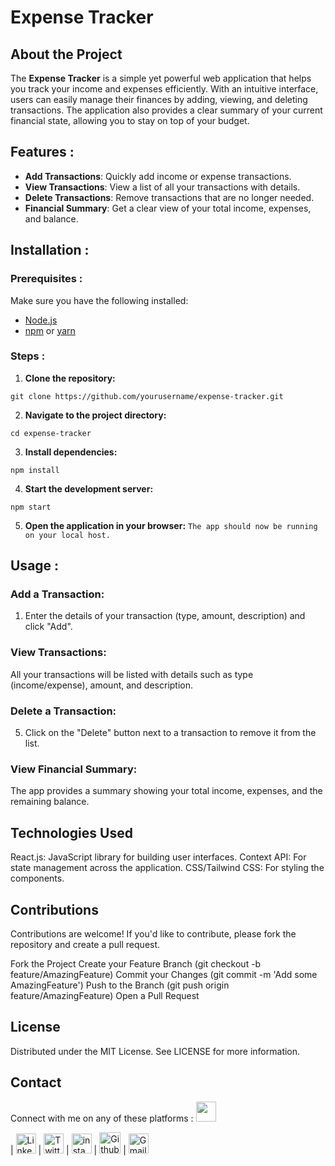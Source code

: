 # Expense Tracker

<!-- ![Expense Tracker](./public/screenshot.png) You can add a screenshot of your project -->


## About the Project

The **Expense Tracker** is a simple yet powerful web application that helps you track your income and expenses efficiently. With an intuitive interface, users can easily manage their finances by adding, viewing, and deleting transactions. The application also provides a clear summary of your current financial state, allowing you to stay on top of your budget.

## Features :

- **Add Transactions**: Quickly add income or expense transactions.
- **View Transactions**: View a list of all your transactions with details.
- **Delete Transactions**: Remove transactions that are no longer needed.
- **Financial Summary**: Get a clear view of your total income, expenses, and balance.

## Installation :

### Prerequisites :

Make sure you have the following installed:

- [Node.js](https://nodejs.org/)
- [npm](https://www.npmjs.com/) or [yarn](https://yarnpkg.com/)

### Steps :

1. **Clone the repository:**
```
git clone https://github.com/yourusername/expense-tracker.git
```
2. **Navigate to the project directory:**

```
cd expense-tracker
```
3. **Install dependencies:**
```
npm install
```

4. **Start the development server:**
```
npm start
```

5. **Open the application in your browser:**
```The app should now be running on your local host.``` 


## Usage :

### Add a Transaction:

1. Enter the details of your transaction (type, amount, description) and click "Add".

### View Transactions:
All your transactions will be listed with details such as type (income/expense), amount, and description.
### Delete a Transaction:

5. Click on the "Delete" button next to a transaction to remove it from the list.

### View Financial Summary:

The app provides a summary showing your total income, expenses, and the remaining balance.

## Technologies Used
React.js: JavaScript library for building user interfaces.
Context API: For state management across the application.
CSS/Tailwind CSS: For styling the components.

## Contributions

Contributions are welcome! If you'd like to contribute, please fork the repository and create a pull request.

Fork the Project
Create your Feature Branch (git checkout -b feature/AmazingFeature)
Commit your Changes (git commit -m 'Add some AmazingFeature')
Push to the Branch (git push origin feature/AmazingFeature)
Open a Pull Request

## License
Distributed under the MIT License. See LICENSE for more information.

## Contact
<span>Connect with me on any of these platforms :
<img src="https://github.com/TheDudeThatCode/TheDudeThatCode/blob/master/Assets/Handshake.gif" height="32px">
</span>

| [<img src="https://github.com/TheDudeThatCode/TheDudeThatCode/blob/master/Assets/Linkedin.svg" alt="Linkedin Logo" width="32">](https://www.linkedin.com/in/himanshu-gupta-4a5942201/) | [<img src="https://github.com/TheDudeThatCode/TheDudeThatCode/blob/master/Assets/Twitter.svg" alt="Twitter Logo" width="32">](https://twitter.com/himanshu4030) | [<img src="https://github.com/TheDudeThatCode/TheDudeThatCode/blob/master/Assets/Instagram.svg" alt="instagram logo" width="32">](https://www.instagram.com/_himanshu1817/) | [<img src="https://cdn0.iconfinder.com/data/icons/shift-logotypes/32/Github-512.png" alt="Github logo" width="34">](https://github.com/himanshu181749) | [<img src="https://github.com/TheDudeThatCode/TheDudeThatCode/blob/master/Assets/Gmail.svg" alt="Gmail logo" height="32">](mailto:himanshu.applications.grad@gmail.com)


